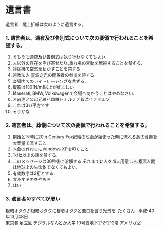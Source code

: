 遺言書
======

遺言者　尾上折紙は次のように遺言する。
### 1. 遺言者は、通夜及び告別式について次の要領で行われることを希望する。
1. そもそも通夜及び告別式は執り行わなくてもよい.
2. 人以外の存在を呼び寄せたり,重力場の変動を無視することを禁ずる.
3. 掃除機で空気を動かすことを禁ずる.
4. 宗教法人 霊波之光の関係者の参加を禁ずる.
5. 会場内でのレイトレーシングを禁ずる.
6. 腹筋は100[N/m]以上が好ましい.
7. Maserati, BMW, Volkswagenで会場へ向かうことはやめなさい.
8. オ前達ノ父母兄弟ハ国賊トナルノデ皆泣イテオルゾ
9. これは3の平方です
10. そうかな
  
### 2. 遺言者は、葬儀について次の要領で行われることを希望する。
1. 開始と同時に20th Century Fox配給の映画が始まった時に流れるあの音楽を大音量で流すこと.
2. 木魚の代わりにWindows XPを叩くこと.  
3. 1kHz以上の話を禁ずる.
4. このメッセージは30秒後に溶解する.それまでに人を4i人用意しろ.複素人間は地球上の生命体でなくてもよい.　　
5. 有効数字は2桁とする.
6. 言及するのをやめろ
7. はい
  
### 3. 遺言者のすべてが悪い   
根暗オタクが根暗オタクに根暗オタクと悪口を言う光景を  たくさん
  
平成-40年13月48日  
東京都 足立区 デジタルなんとか大学 10号館地下2^2^2^2階 アメリカ室  

